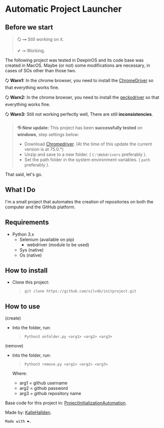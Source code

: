 # Automatic Project Launcher

## Before we start

> 🗘 ➞ Still working on it. 
>
> ✔ ➞ Working.

The following project was tested in DeepinOS and its code base was created in MacOS. Maybe (or not) some modifications are necessary, in cases of SOs other than those two.

🗘 **Warn1:** In the chrome browser, you need to install the [ChromeDriver](http://chromedriver.chromium.org/downloads) so that everything works fine.

🗘 **Warn2:** In the chrome browser, you need to install the [geckodriver](https://github.com/mozilla/geckodriver) so that everything works fine.

🗘 **Warn3:** Still not working perfectly well, There are still **inconsistencies**.

> **🝰 New update:** This project has been **successfully tested** on **windows**, step settings below:
>  
> * Download [Chromedriver](https://chromedriver.storage.googleapis.com/index.html?path=75.0.3770.8/). (At the time of this update the current version is at 75.0.*)
> * Unzip and save to a new folder. ( `C:\Webdrivers` preferably ).
> * Set the path folder in the system environment variables. ( `path` preferably ).

That said, let's go.

## What I Do

I'm a small project that automates the creation of repositories on both the computer and the GitHub platform.

## Requirements

- Python 3.x
  - Selenium (available on pip)
    - webdriver (module to be used)
  - Sys (native)
  - Os (native)

## How to install

- Clone this project:
  > `git clone https://github.com/silv4b/initproject.git`

## How to use

(create)

- Into the folder, run:
  > `Python3 onfolder.py <arg1> <arg2> <arg3>`

(remove)

- Into the folder, run:
  > `Python3 remove.py <arg1> <arg2> <arg3>`

  Where:
  - arg1 = github username
  - arg2 = github password
  - arg3 = github repository name

Base code for this project in: [ProjectInitializationAutomation](https://github.com/KalleHallden/ProjectInitializationAutomation).

Made by: [KalleHallden](https://github.com/KalleHallden).

`Made with ❤.`
